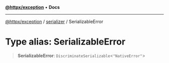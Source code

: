 [**@httpx/exception**](../../README.md) • **Docs**

---

[@httpx/exception](../../README.md) / [serializer](../README.md) / SerializableError

# Type alias: SerializableError

> **SerializableError**: `DiscriminateSerializable`\<`"NativeError"`\>
